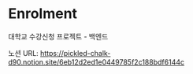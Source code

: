 # Enrolment
대학교 수강신청 프로젝트 - 백엔드

노션 URL:
https://pickled-chalk-d90.notion.site/6eb12d2ed1e0449785f2c188bdf6144c
